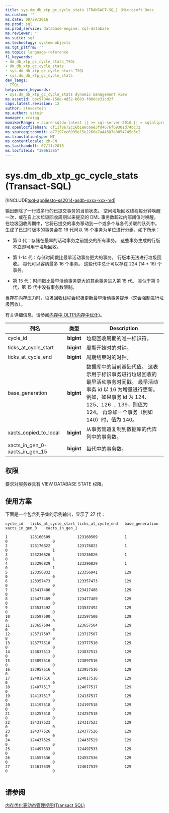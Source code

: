 ```yaml
---
title: sys.dm_db_xtp_gc_cycle_stats (TRANSACT-SQL) |Microsoft Docs
ms.custom: ''
ms.date: 08/29/2016
ms.prod: sql
ms.prod_service: database-engine, sql-database
ms.reviewer: ''
ms.suite: sql
ms.technology: system-objects
ms.tgt_pltfrm: ''
ms.topic: language-reference
f1_keywords:
- dm_db_xtp_gc_cycle_stats_TSQL
- dm_db_xtp_gc_cycle_stats
- sys.dm_db_xtp_gc_cycle_stats_TSQL
- sys.dm_db_xtp_gc_cycle_stats
dev_langs:
- TSQL
helpviewer_keywords:
- sys.dm_db_xtp_gc_cycle_stats dynamic management view
ms.assetid: bbc9704e-158e-4d32-b693-f00dce31cd2f
caps.latest.revision: 12
author: stevestein
ms.author: sstein
manager: craigg
monikerRange: = azure-sqldw-latest || >= sql-server-2016 || = sqlallproducts-allversions
ms.openlocfilehash: cf11f8672c16b1a8c6ae3fd4676f69381d74bc72
ms.sourcegitcommit: e77197ec6935e15e2260a7a44587e8054745d5c2
ms.translationtype: MT
ms.contentlocale: zh-CN
ms.lasthandoff: 07/11/2018
ms.locfileid: "38061385"
---
```

# <a name="sysdmdbxtpgccyclestats-transact-sql"></a>sys.dm_db_xtp_gc_cycle_stats (Transact-SQL)
[!INCLUDE[tsql-appliesto-ss2014-asdb-xxxx-xxx-md](../../includes/tsql-appliesto-ss2014-asdb-xxxx-xxx-md.md)]

  输出删除了一行或多行的已提交事务的当前状态。 空闲垃圾回收线程每分钟唤醒一次，或在自上次垃圾回收周期以来提交的 DML 事务数超过内部阈值时唤醒。 在垃圾回收周期中，它将已提交的事务移动到一个或多个与各代关联的队列中。 生成了已过时版本的事务会在 16 代间以 16 个事务为单位进行分组，如下所示：  
  
-   第 0 代：存储在最早的活动事务之前提交的所有事务。 这些事务生成的行版本立即可用于垃圾回收。  
  
-   第 1-14 代：存储时间戳比最早活动事务更大的事务。 行版本无法进行垃圾回收。 每代可以容纳最多 16 个事务。 这些代中总计可以存在 224 (14 * 16) 个事务。  
  
-   第 15 代：时间戳比最早活动事务更大的其余事务进入第 15 代。 类似于第 0 代，第 15 代中没有事务数限制。  
  
 当存在内存压力时，垃圾回收线程会积极更新最早活动事务提示（这会强制进行垃圾回收）。  
  
 有关详细信息，请参阅[内存中 OLTP&#40;内存中优化&#41;](../../relational-databases/in-memory-oltp/in-memory-oltp-in-memory-optimization.md)。  
  
  
|列名|类型|Description|  
|-----------------|----------|-----------------|  
|cycle_id|**bigint**|垃圾回收周期的唯一标识符。|  
|ticks_at_cycle_start|**bigint**|周期开始时的时钟。|  
|ticks_at_cycle_end|**bigint**|周期结束时的时钟。|  
|base_generation|**bigint**|数据库中的当前基础代值。 这表示用于标识事务进行垃圾回收的最早活动事务时间戳。 最早活动事务 id 以 16 为增量进行更新。 例如，如果事务 id 为 124、125、126 … 139，则值为 124。 再添加一个事务（例如 140）时，值为 140。|  
|xacts_copied_to_local|**bigint**|从事务管道复制到数据库的代阵列中的事务数。|  
|xacts_in_gen_0- xacts_in_gen_15|**bigint**|每代中的事务数。|  
  
## <a name="permissions"></a>权限  
 要求对服务器具有 VIEW DATABASE STATE 权限。  
  
## <a name="usage-scenario"></a>使用方案  
 下面是一个包含列子集的示例输出，显示了 27 代：  
  
```  
cycle_id   ticks_at_cycle_start ticks_at_cycle_end   base_generation  xacts_in_gen_0    xacts_in_gen_1  
  
1          123160509            123160509            1                    0                    0  
2          123176822            123176822            1                    0                    1  
3          123236826            123236826            1                    0                    1  
4          123296829            123296829            1                    0                    1  
5          123356832            123356941            129                  0                    0  
6          123357473            123357473            129                  0                    0  
7          123417486            123417486            129                  0                    0  
8          123477489            123477489            129                  0                    0  
9          123537492            123537492            129                  0                    0  
10         123597500            123597500            129                  0                    0  
11         123657504            123657504            129                  0                    0  
12         123717507            123717507            129                  0                    0  
13         123777510            123777510            129                  0                    0  
14         123837513            123837513            129                  0                    0  
15         123897516            123897516            129                  0                    0  
16         123957516            123957516            129                  0                    0  
17         124017516            124017516            129                  0                    0  
18         124077517            124077517            129                  0                    0  
19         124137517            124137517            129                  0                    0  
20         124197518            124197518            129                  0                    0  
21         124257518            124257518            129                  0                    0  
22         124317523            124317523            129                  0                    0  
23         124377526            124377526            129                  0                    0  
24         124437529            124437529            129                  0                    0  
25         124497533            124497533            129                  0                    0  
26         124557536            124557536            129                  0                    0  
27         124617539            124617539            129                  0                    0  
  
```  
  
## <a name="see-also"></a>请参阅  
 [内存优化表动态管理视图&#40;Transact SQL&#41;](../../relational-databases/system-dynamic-management-views/memory-optimized-table-dynamic-management-views-transact-sql.md)  
  
  
